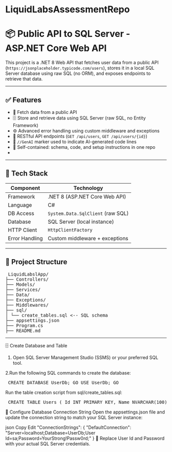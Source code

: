 # LiquidLabsAssessmentRepo

# 📦 Public API to SQL Server - ASP.NET Core Web API

This project is a .NET 8 Web API that fetches user data from a public API (`https://jsonplaceholder.typicode.com/users`), stores it in a local SQL Server database using raw SQL (no ORM), and exposes endpoints to retrieve that data.

---

## ✅ Features

- 🔌 Fetch data from a public API
- 🗄️ Store and retrieve data using SQL Server (raw SQL, no Entity Framework)
- ⚙️ Advanced error handling using custom middleware and exceptions
- 📡 RESTful API endpoints (`GET /api/users`, `GET /api/users/{id}`)
- 🧠 `//GenAI` marker used to indicate AI-generated code lines
- 📁 Self-contained: schema, code, and setup instructions in one repo
- 
- ---

## 🧰 Tech Stack

| Component    | Technology        |
|--------------|-------------------|
| Framework    | .NET 8 (ASP.NET Core Web API) |
| Language     | C#                |
| DB Access    | `System.Data.SqlClient` (raw SQL) |
| Database     | SQL Server (local instance) |
| HTTP Client  | `HttpClientFactory` |
| Error Handling | Custom middleware + exceptions |

---

## 📁 Project Structure

<pre> LiquidLabslApp/
├── Controllers/
├── Models/
├── Services/
├── Data/
├── Exceptions/
├── Middlewares/
├── sql/
│ └── create_tables.sql <-- SQL schema
├── appsettings.json
├── Program.cs
├── README.md </pre>

---

🗄️ Create Database and Table

1. Open SQL Server Management Studio (SSMS) or your preferred SQL tool.
   
 2.Run the following SQL commands to create the database:

<pre> CREATE DATABASE UserDb; GO USE UserDb; GO </pre>
Run the table creation script from sql/create_tables.sql:

<pre> CREATE TABLE Users ( Id INT PRIMARY KEY, Name NVARCHAR(100) NOT NULL, Username NVARCHAR(100), Email NVARCHAR(100) ); </pre>
🔧 Configure Database Connection String
Open the appsettings.json file and update the connection string to match your SQL Server instance:

json
Copy
Edit
"ConnectionStrings": {
  "DefaultConnection": "Server=localhost;Database=UserDb;User Id=sa;Password=YourStrong!Passw0rd;"
}
📝 Replace User Id and Password with your actual SQL Server credentials.
